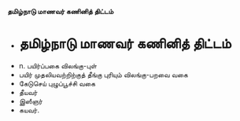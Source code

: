 **தமிழ்நாடு மாணவர் கணினித் திட்டம்**
- # தமிழ்நாடு மாணவர் கணினித் திட்டம்
- n. பயிர்ப்பகை விலங்கு-புள்
- பயிர் முதலியவற்றிற்குத் தீங்கு புரியும் விலங்கு-பறவை வகை
- கேடுசெய் புழுப்பூச்சி வகை
- தீயவர்
- இஸீஞர்
- கயவர்.

